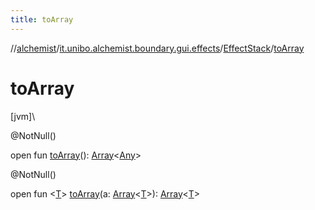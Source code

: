 ```yaml
---
title: toArray
---
```

//[alchemist](../../../index.html)/[it.unibo.alchemist.boundary.gui.effects](../index.html)/[EffectStack](index.html)/[toArray](to-array.html)



# toArray



[jvm]\




@NotNull()



open fun [toArray](to-array.html)(): [Array](https://kotlinlang.org/api/latest/jvm/stdlib/kotlin/-array/index.html)<[Any](https://kotlinlang.org/api/latest/jvm/stdlib/kotlin/-any/index.html)>





@NotNull()



open fun <[T](to-array.html)> [toArray](to-array.html)(a: [Array](https://kotlinlang.org/api/latest/jvm/stdlib/kotlin/-array/index.html)<[T](../../it.unibo.alchemist.boundary.gui.view.properties/-property-type-adapter/index.html)>): [Array](https://kotlinlang.org/api/latest/jvm/stdlib/kotlin/-array/index.html)<[T](../../it.unibo.alchemist.boundary.gui.view.properties/-property-type-adapter/index.html)>




